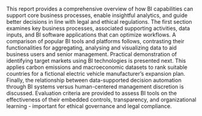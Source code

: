 This report provides a comprehensive overview of how BI capabilities can support core business processes, enable insightful analytics, and guide better decisions in line with legal and ethical regulations.
The first section examines key business processes, associated supporting activities, data inputs, and BI software applications that can optimize workflows. A comparison of popular BI tools and platforms follows, contrasting their functionalities for aggregating, analysing and visualizing data to aid business users and senior management.
Practical demonstration of identifying target markets using BI technologies is presented next. This applies carbon emissions and macroeconomic datasets to rank suitable countries for a fictional electric vehicle manufacturer’s expansion plan.
Finally, the relationship between data-supported decision automation through BI systems versus human-centered management discretion is discussed. Evaluation criteria are provided to assess BI tools on the effectiveness of their embedded controls, transparency, and organizational learning - important for ethical governance and legal compliance.
